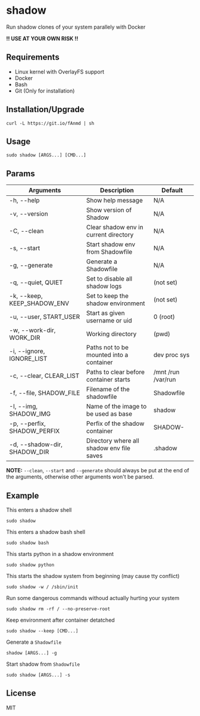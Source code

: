 # shadow
Run shadow clones of your system parallely with Docker

**!! USE AT YOUR OWN RISK !!**

## Requirements
- Linux kernel with OverlayFS support
- Docker
- Bash
- Git (Only for installation)

## Installation/Upgrade
```
curl -L https://git.io/fAnmd | sh
```

## Usage
```
sudo shadow [ARGS...] [CMD...]
```

## Params
| Arguments                    | Description                               | Default            |
| ---------------------------- | ----------------------------------------- | ------------------ |
| -h, --help                   | Show help message                         | N/A                |
| -v, --version                | Show version of Shadow                    | N/A                |
| -C, --clean                  | Clear shadow env in current directory     | N/A                |
| -s, --start                  | Start shadow env from Shadowfile          | N/A                |
| -g, --generate               | Generate a Shadowfile                     | N/A                |
| -q, --quiet, QUIET           | Set to disable all shadow logs            | (not set)          |
| -k, --keep, KEEP_SHADOW_ENV  | Set to keep the shadow environment        | (not set)          |
| -u, --user, START_USER       | Start as given username or uid            | 0 (root)           |
| -w, --work-dir, WORK_DIR     | Working directory                         | (pwd)              |
| -i, --ignore, IGNORE_LIST    | Paths not to be mounted into a container  | dev proc sys       |
| -c, --clear, CLEAR_LIST      | Paths to clear before container starts    | /mnt /run /var/run |
| -f, --file, SHADOW_FILE      | Filename of the shadowfile                | Shadowfile         |
| -I, --img, SHADOW_IMG        | Name of the image to be used as base      | shadow             |
| -p, --perfix, SHADOW_PERFIX  | Perfix of the shadow container            | SHADOW-            |
| -d, --shadow-dir, SHADOW_DIR | Directory where all shadow env file saves | .shadow            |

**NOTE:** `--clean`, `--start` and `--generate` should always be put at the end of the arguments, otherwise other arguments won't be parsed.

## Example
This enters a shadow shell
```
sudo shadow
```

This enters a shadow bash shell
```
sudo shadow bash
```

This starts python in a shadow environment
```
sudo shadow python
```

This starts the shadow system from beginning (may cause tty conflict)
```
sudo shadow -w / /sbin/init
```

Run some dangerous commands withoud actually hurting your system
```
sudo shadow rm -rf / --no-preserve-root
```

Keep environment after container detatched
```
sudo shadow --keep [CMD...]
```

Generate a `Shadowfile`
```
shadow [ARGS...] -g
```

Start shadow from `Shadowfile`
```
sudo shadow [ARGS...] -s
```

## License
MIT

